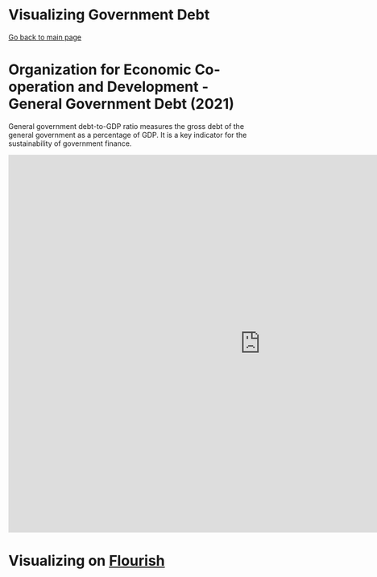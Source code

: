 # Visualizing Government Debt
[Go back to main page](https://joannasam.github.io/dataviz-portfolio/)

# Organization for Economic Co-operation and Development - General Government Debt (2021)
General government debt-to-GDP ratio measures the gross debt of the general government as a percentage of GDP. It is a key indicator for the sustainability of government finance.

<iframe src="https://data.oecd.org/chart/7bj8" width="1000" height="750" style="border: 0" mozallowfullscreen="true" webkitallowfullscreen="true" allowfullscreen="true"><a href="https://data.oecd.org/chart/7bj8" target="_blank">OECD Chart: General government debt, Total, % of GDP, Annual, 2021</a></iframe>

# Visualizing on [Flourish](https://flourish.studio/)

<div class="flourish-embed flourish-chart" data-src="visualisation/14989674"><script src="https://public.flourish.studio/resources/embed.js"></script></div>
